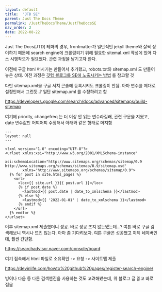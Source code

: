 ```yaml
---
layout: default
title:  "JTD SE"
parent: Just The Docs Theme
permalink: /JustTheDocsTheme/JustTheDocsSE
nav_order: 2
date: 2022-08-22
---
```


Just The Docs(JTD) 테마의 경우, frontmatter가 일반적인 jekyll theme와 살짝 상이하기 때문에 search engine에 크롤링되기 위해 필요한 sitemal.xml 작성에 있어 다소 시행착오가 필요했다. 관련 과정을 남기고자 한다.

이전에 구글 html 머시기는 만들어서 추가했고, robots.txt와 sitemap.xml 도 만들어놓은 상태. 이전 과정은 [깃헙 블로그를 SE에 노출시키는 방법](https://s-seo.github.io/docs/git/googlesearch/) 를 참고할 것

다만 sitemap.xml을 구글 서치 콘솔에 등록시켜도 크롤링이 안됨. 아마 변수를 제대로 설정안해서 그런듯..? 일단 sitemap.xml 를 수정하려고 함

https://developers.google.com/search/docs/advanced/sitemaps/build-sitemap

여기에 priority, changefreq 는 더 이상 안 읽는 변수라길래, 관련 구문을 지웠고, date 변수값만 어찌어찌 수정해서 아래와 같은 형태로 머지함

```
---
layout: null
---

<?xml version="1.0" encoding="UTF-8"?>
<urlset xmlns:xsi="http://www.w3.org/2001/XMLSchema-instance"
        xsi:schemaLocation="http://www.sitemaps.org/schemas/sitemap/0.9 http://www.sitemaps.org/schemas/sitemap/0.9/sitemap.xsd"
        xmlns="http://www.sitemaps.org/schemas/sitemap/0.9">
  {% for post in site.html_pages %}
    <url>
      <loc>{{ site.url }}{{ post.url }}</loc>
      {% if post.date %}
        <lastmod>{{ post.date | date_to_xmlschema }}</lastmod>
      {% else %}
        <lastmod>{{ '2022-01-01' | date_to_xmlschema }}</lastmod>
      {% endif %}
    </url>
  {% endfor %}
</urlset>
```

이후 sitemap.xml 제출했더니 성공. 바로 성공 뜨지 않는댔는데…? 여튼 바로 구글 검색해보니 역시나 뜨진 않는다. 아마 좀 기다려보자. 여튼 구글은 성공했고 이제 네이버인데, 훨씬 간단함.

https://searchadvisor.naver.com/console/board

여기 접속해서 html 파일로 소유확인 -> 요청 -> 사이트맵 제출

https://devinlife.com/howto%20github%20pages/register-search-engine/

빙이나 다음 등 다른 검색엔진을 사용하는 것도 고려해봤는데, 위 블로그 글 읽고 바로 접음


